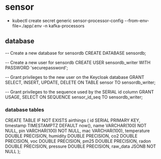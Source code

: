 # sensor

* kubectl create secret generic sensor-processor-config --from-env-file=./app/.env -n kafka-processors


## database

-- Create a new database for sensordb
CREATE DATABASE sensordb;

-- Create a new user for sensordb
CREATE USER sensordb_writer WITH PASSWORD 'securepassword';

-- Grant privileges to the new user on the Keycloak database
GRANT SELECT, INSERT, UPDATE, DELETE ON TABLE sensor TO sensordb_writer;

-- Grant privileges to the sequence used by the SERIAL id column
GRANT USAGE, SELECT ON SEQUENCE sensor_id_seq TO sensordb_writer;


### database tables 
CREATE TABLE IF NOT EXISTS airthings (
    id SERIAL PRIMARY KEY,
    timestamp TIMESTAMPTZ DEFAULT now(),
    name VARCHAR(100) NOT NULL,
    pin VARCHAR(100) NOT NULL,
    mac VARCHAR(100),
    temperature DOUBLE PRECISION,
    humidity DOUBLE PRECISION,
    co2 DOUBLE PRECISION,
    voc DOUBLE PRECISION,
    pm25 DOUBLE PRECISION,
    radon DOUBLE PRECISION,
    pressure DOUBLE PRECISION,
    raw_data JSONB NOT NULL
); 